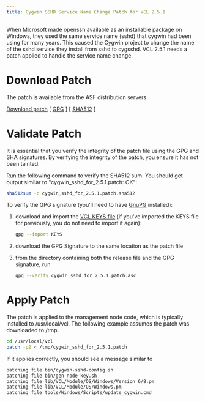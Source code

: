 ```yaml
---
title: Cygwin SSHD Service Name Change Patch for VCL 2.5.1
---
```


When Microsoft made openssh available as an installable package on Windows, they
used the same service name (sshd) that cygwin had been using for many years. This
caused the Cygwin project to change the name of the sshd service they install from
sshd to cygsshd. VCL 2.5.1 needs a patch applied to handle the service name change.

# Download Patch

The patch is available from the ASF distribution servers.

[Download patch](https://dist.apache.org/repos/dist/release/vcl/patches/cygwin_sshd_to_cygsshd/cygwin_sshd_for_2.5.1.patch) 
[ [GPG](https://dist.apache.org/repos/dist/release/vcl/patches/cygwin_sshd_to_cygsshd/cygwin_sshd_for_2.5.1.patch.asc) ] 
[ [SHA512](https://dist.apache.org/repos/dist/release/vcl/patches/cygwin_sshd_to_cygsshd/cygwin_sshd_for_2.5.1.patch.sha512) ] 

# Validate Patch

It is essential that you verify the integrity of the patch file using the GPG and 
SHA signatures. By verifying the integrity of the patch, you ensure it has not
been tainted.

Run the following command to verify the SHA512 sum. You should get output 
similar to "cygwin_sshd_for_2.5.1.patch: OK":</p>

```bash
sha512sum -c cygwin_sshd_for_2.5.1.patch.sha512
```

To verify the GPG signature (you'll need to have [GnuPG](https://www.gnupg.org/) installed):

1. download and import the [VCL KEYS file](https://www.apache.org/dist/vcl/KEYS) (if you've imported the KEYS file for previously,
you do not need to import it again):

    ```bash
    gpg --import KEYS
    ```

1. download the GPG Signature to the same location as the patch file
1. from the directory containing both the release file and the GPG signature, run

    ```bash
    gpg --verify cygwin_sshd_for_2.5.1.patch.asc

# Apply Patch
The patch is applied to the management node code, which is typically installed to /usr/local/vcl.
The following example assumes the patch was downloaded to /tmp.

```bash
cd /usr/local/vcl
patch -p2 < /tmp/cygwin_sshd_for_2.5.1.patch
```

If it applies correctly, you should see a message similar to

```bash
patching file bin/cygwin-sshd-config.sh
patching file bin/gen-node-key.sh
patching file lib/VCL/Module/OS/Windows/Version_6/8.pm
patching file lib/VCL/Module/OS/Windows.pm
patching file tools/Windows/Scripts/update_cygwin.cmd
```
